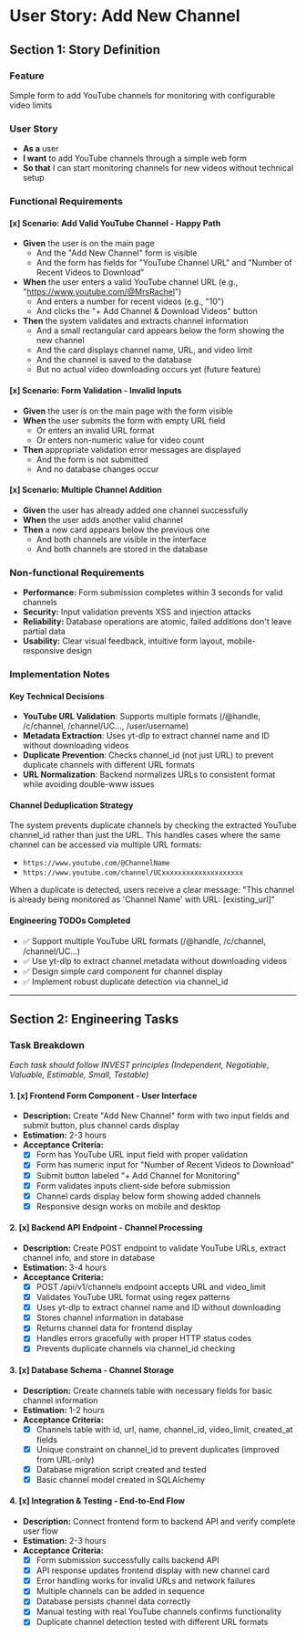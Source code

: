 # User Story: Add New Channel

## Section 1: Story Definition

### Feature
Simple form to add YouTube channels for monitoring with configurable video limits

### User Story
- **As a** user
- **I want** to add YouTube channels through a simple web form
- **So that** I can start monitoring channels for new videos without technical setup

### Functional Requirements

#### [x] Scenario: Add Valid YouTube Channel - Happy Path
- **Given** the user is on the main page
  - And the "Add New Channel" form is visible
  - And the form has fields for "YouTube Channel URL" and "Number of Recent Videos to Download"
- **When** the user enters a valid YouTube channel URL (e.g., "https://www.youtube.com/@MrsRachel")
  - And enters a number for recent videos (e.g., "10")
  - And clicks the "+ Add Channel & Download Videos" button
- **Then** the system validates and extracts channel information
  - And a small rectangular card appears below the form showing the new channel
  - And the card displays channel name, URL, and video limit
  - And the channel is saved to the database
  - But no actual video downloading occurs yet (future feature)

#### [x] Scenario: Form Validation - Invalid Inputs
- **Given** the user is on the main page with the form visible
- **When** the user submits the form with empty URL field
  - Or enters an invalid URL format
  - Or enters non-numeric value for video count
- **Then** appropriate validation error messages are displayed
  - And the form is not submitted
  - And no database changes occur

#### [x] Scenario: Multiple Channel Addition
- **Given** the user has already added one channel successfully
- **When** the user adds another valid channel
- **Then** a new card appears below the previous one
  - And both channels are visible in the interface
  - And both channels are stored in the database

### Non-functional Requirements
- **Performance:** Form submission completes within 3 seconds for valid channels
- **Security:** Input validation prevents XSS and injection attacks
- **Reliability:** Database operations are atomic, failed additions don't leave partial data
- **Usability:** Clear visual feedback, intuitive form layout, mobile-responsive design

### Implementation Notes

#### Key Technical Decisions
- **YouTube URL Validation**: Supports multiple formats (/@handle, /c/channel, /channel/UC..., /user/username)
- **Metadata Extraction**: Uses yt-dlp to extract channel name and ID without downloading videos
- **Duplicate Prevention**: Checks channel_id (not just URL) to prevent duplicate channels with different URL formats
- **URL Normalization**: Backend normalizes URLs to consistent format while avoiding double-www issues

#### Channel Deduplication Strategy
The system prevents duplicate channels by checking the extracted YouTube channel_id rather than just the URL. This handles cases where the same channel can be accessed via multiple URL formats:
- `https://www.youtube.com/@ChannelName` 
- `https://www.youtube.com/channel/UCxxxxxxxxxxxxxxxxxxxx`

When a duplicate is detected, users receive a clear message: "This channel is already being monitored as 'Channel Name' with URL: [existing_url]"

#### Engineering TODOs Completed
- ✅ Support multiple YouTube URL formats (/@handle, /c/channel, /channel/UC...)
- ✅ Use yt-dlp to extract channel metadata without downloading videos
- ✅ Design simple card component for channel display
- ✅ Implement robust duplicate detection via channel_id

---

## Section 2: Engineering Tasks

### Task Breakdown
*Each task should follow INVEST principles (Independent, Negotiable, Valuable, Estimable, Small, Testable)*

#### 1. [x] Frontend Form Component - User Interface
- **Description:** Create "Add New Channel" form with two input fields and submit button, plus channel cards display
- **Estimation:** 2-3 hours
- **Acceptance Criteria:**
  - [x] Form has YouTube URL input field with proper validation
  - [x] Form has numeric input for "Number of Recent Videos to Download"
  - [x] Submit button labeled "+ Add Channel for Monitoring"
  - [x] Form validates inputs client-side before submission
  - [x] Channel cards display below form showing added channels
  - [x] Responsive design works on mobile and desktop

#### 2. [x] Backend API Endpoint - Channel Processing
- **Description:** Create POST endpoint to validate YouTube URLs, extract channel info, and store in database
- **Estimation:** 3-4 hours
- **Acceptance Criteria:**
  - [x] POST /api/v1/channels endpoint accepts URL and video_limit
  - [x] Validates YouTube URL format using regex patterns
  - [x] Uses yt-dlp to extract channel name and ID without downloading
  - [x] Stores channel information in database
  - [x] Returns channel data for frontend display
  - [x] Handles errors gracefully with proper HTTP status codes
  - [x] Prevents duplicate channels via channel_id checking

#### 3. [x] Database Schema - Channel Storage
- **Description:** Create channels table with necessary fields for basic channel information
- **Estimation:** 1-2 hours
- **Acceptance Criteria:**
  - [x] Channels table with id, url, name, channel_id, video_limit, created_at fields
  - [x] Unique constraint on channel_id to prevent duplicates (improved from URL-only)
  - [x] Database migration script created and tested
  - [x] Basic channel model created in SQLAlchemy

#### 4. [x] Integration & Testing - End-to-End Flow
- **Description:** Connect frontend form to backend API and verify complete user flow
- **Estimation:** 2-3 hours
- **Acceptance Criteria:**
  - [x] Form submission successfully calls backend API
  - [x] API response updates frontend display with new channel card
  - [x] Error handling works for invalid URLs and network failures
  - [x] Multiple channels can be added in sequence
  - [x] Database persists channel data correctly
  - [x] Manual testing with real YouTube channels confirms functionality
  - [x] Duplicate channel detection tested with different URL formats